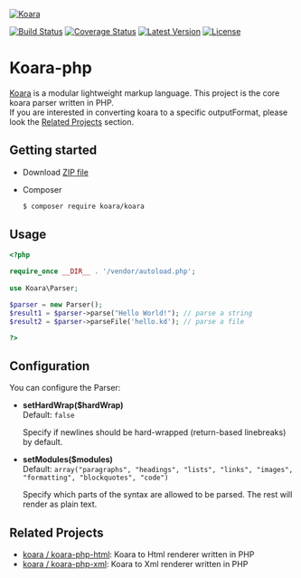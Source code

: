 [![Koara](https://www.codeaddslife.com/koara.png)](https://www.codeaddslife.com/koara)

[![Build Status](https://img.shields.io/travis/koara/koara-php.svg)](https://travis-ci.org/koara/koara-php)
[![Coverage Status](https://img.shields.io/coveralls/koara/koara-php.svg)](https://coveralls.io/github/koara/koara-php?branch=master)
[![Latest Version](https://img.shields.io/packagist/v/koara/koara.svg)](https://packagist.org/packages/koara/koara)
[![License](https://img.shields.io/badge/License-Apache%202.0-blue.svg)](https://github.com/koara/koara-php/blob/master/LICENSE)

# Koara-php
[Koara](https://www.codeaddslife.com/koara) is a modular lightweight markup language. This project is the core koara parser written in PHP.  
If you are interested in converting koara to a specific outputFormat, please look the [Related Projects](#related-projects) section.

## Getting started
- Download [ZIP file](https://github.com/koara/koara-php/archive/0.15.0.zip)
- Composer

  ``` bash
  $ composer require koara/koara
  ```

## Usage
```php
<?php 

require_once __DIR__ . '/vendor/autoload.php';
	
use Koara\Parser;

$parser = new Parser();
$result1 = $parser->parse("Hello World!"); // parse a string
$result2 = $parser->parseFile('hello.kd'); // parse a file

?>
```

## Configuration
You can configure the Parser:
-  **setHardWrap($hardWrap)**  
   Default: `false`
   
   Specify if newlines should be hard-wrapped (return-based linebreaks) by default.
   
-  **setModules($modules)**  
   Default:	`array("paragraphs", "headings", "lists", "links", "images", "formatting", "blockquotes", "code")`
   
   Specify which parts of the syntax are allowed to be parsed. The rest will render as plain text.

## Related Projects

- [koara / koara-php-html](http://www.github.com/koara/koara-php-html): Koara to Html renderer written in PHP
- [koara / koara-php-xml](http://www.github.com/koara/koara-php-xml): Koara to Xml renderer written in PHP